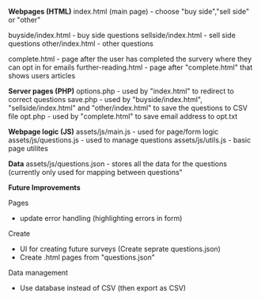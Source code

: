 **Webpages (HTML)** 
index.html (main page) - choose "buy side","sell side" or "other" 

buyside/index.html - buy side questions
sellside/index.html - sell side questions
other/index.html - other questions

complete.html - page after the user has completed the survery where they can opt in for emails
further-reading.html - page after "complete.html" that shows users articles 

**Server pages (PHP)** 
options.php - used by "index.html" to redirect to correct questions
save.php - used by "buyside/index.html", "sellside/index.html" and "other/index.html" to save the questions to CSV file
opt.php - used by "complete.html" to save email address to opt.txt

**Webpage logic (JS)** 
assets/js/main.js - used for page/form logic 
assets/js/questions.js - used to manage questions
assets/js/utils.js - basic page utilites 

**Data**
assets/js/questions.json - stores all the data for the questions (currently only used for mapping between questions"

**Future Improvements** 

Pages
- update error handling (highlighting errors in form)

Create
- UI for creating future surveys (Create seprate questions.json)
- Create .html pages from "questions.json" 

Data management
- Use database instead of CSV (then export as CSV)
